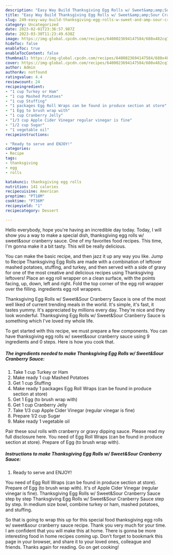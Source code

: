 ```yaml
---
description: "Easy Way Build Thanksgiving Egg Rolls w/ Sweet&amp;amp;Sour Cranberry Sauce the Very Delicious"
title: "Easy Way Build Thanksgiving Egg Rolls w/ Sweet&amp;amp;Sour Cranberry Sauce the Very Delicious"
slug: 249-easy-way-build-thanksgiving-egg-rolls-w-sweet-and-amp-sour-cranberry-sauce-the-very-delicious
category: Uncategorized
date: 2023-02-01T23:36:57.987Z
date: 2023-03-30T11:23:49.638Z
image: https://img-global.cpcdn.com/recipes/6400023694147584/680x482cq70/thanksgiving-egg-rolls-w-sweetsour-cranberry-sauce-recipe-main-photo.jpg
hideToc: false
enableToc: true
enableTocContent: false
thumbnail: https://img-global.cpcdn.com/recipes/6400023694147584/680x482cq70/thanksgiving-egg-rolls-w-sweetsour-cranberry-sauce-recipe-main-photo.jpg
cover: https://img-global.cpcdn.com/recipes/6400023694147584/680x482cq70/thanksgiving-egg-rolls-w-sweetsour-cranberry-sauce-recipe-main-photo.jpg
author: Admin
authorAv: notfound
ratingvalue: 4.4
reviewcount: 24
recipeingredient:
- "1 cup Turkey or Ham"
- "1 cup Mashed Potatoes"
- "1 cup Stuffing"
- "1 packages Egg Roll Wraps can be found in produce section at store"
- "1 Egg to brush wrap with"
- "1 cup Cranberry Jelly"
- "1/3 cup Apple Cider Vinegar regular vinegar is fine"
- "1/2 cup Sugar"
- "1 vegetable oil"
recipeinstructions:

- "Ready to serve and ENJOY!"
categories:
- Recipe
tags:
- thanksgiving
- egg
- rolls

katakunci: thanksgiving egg rolls 
nutrition: 141 calories
recipecuisine: American
preptime: "PT18M"
cooktime: "PT36M"
recipeyield: "1"
recipecategory: Dessert

---
```



Hello everybody, hope you're having an incredible day today. Today, I will show you a way to make a special dish, thanksgiving egg rolls w/ sweet&amp;sour cranberry sauce. One of my favorites food recipes. This time, I'm gonna make it a bit tasty. This will be really delicious.

You can make the basic recipe, and then jazz it up any way you like. Jump to Recipe Thanksgiving Egg Rolls are made with a combination of leftover mashed potatoes, stuffing, and turkey, and then served with a side of gravy for one of the most creative and delicious recipes using Thanksgiving leftovers! Place an egg roll wrapper on a clean surface, with the points facing, up, down, left and right. Fold the top corner of the egg roll wrapper over the filling. ingredients egg roll wrappers.

Thanksgiving Egg Rolls w/ Sweet&amp;Sour Cranberry Sauce is one of the most well liked of current trending meals in the world. It's simple, it's fast, it tastes yummy. It's appreciated by millions every day. They're nice and they look wonderful. Thanksgiving Egg Rolls w/ Sweet&amp;Sour Cranberry Sauce is something which I've loved my whole life.


To get started with this recipe, we must prepare a few components. You can have thanksgiving egg rolls w/ sweet&amp;sour cranberry sauce using 9 ingredients and 0 steps. Here is how you cook that.

<!--inarticleads1-->

##### The ingredients needed to make Thanksgiving Egg Rolls w/ Sweet&amp;Sour Cranberry Sauce:

1. Take 1 cup Turkey or Ham
1. Make ready 1 cup Mashed Potatoes
1. Get 1 cup Stuffing
1. Make ready 1 packages Egg Roll Wraps (can be found in produce section at store)
1. Get 1 Egg (to brush wrap with)
1. Get 1 cup Cranberry Jelly
1. Take 1/3 cup Apple Cider Vinegar (regular vinegar is fine)
1. Prepare 1/2 cup Sugar
1. Make ready 1 vegetable oil


Pair these soul rolls with cranberry or gravy dipping sauce. Please read my full disclosure here. You need of Egg Roll Wraps (can be found in produce section at store). Prepare of Egg (to brush wrap with). 

<!--inarticleads2-->

##### Instructions to make Thanksgiving Egg Rolls w/ Sweet&amp;Sour Cranberry Sauce:


1. Ready to serve and ENJOY!

You need of Egg Roll Wraps (can be found in produce section at store). Prepare of Egg (to brush wrap with). It&#39;s of Apple Cider Vinegar (regular vinegar is fine). Thanksgiving Egg Rolls w/ Sweet&amp;Sour Cranberry Sauce step by step Thanksgiving Egg Rolls w/ Sweet&amp;Sour Cranberry Sauce step by step. In medium size bowl, combine turkey or ham, mashed potatoes, and stuffing. 

So that is going to wrap this up for this special food thanksgiving egg rolls w/ sweet&amp;sour cranberry sauce recipe. Thank you very much for your time. I am confident that you will make this at home. There is gonna be more interesting food in home recipes coming up. Don't forget to bookmark this page in your browser, and share it to your loved ones, colleague and friends. Thanks again for reading. Go on get cooking!
